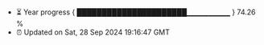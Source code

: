 - ⏳ Year progress { ██████████████████████▁▁▁▁▁▁▁▁ } 74.26 %
- ⏰ Updated on Sat, 28 Sep 2024 19:16:47 GMT

